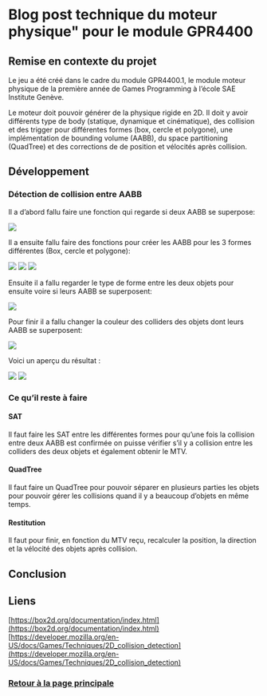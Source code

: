 # Blog post technique du moteur physique" pour le module GPR4400

## Remise en contexte du projet
Le jeu a été créé dans le cadre du module GPR4400.1, le module moteur physique de la première année de Games Programming à l’école SAE Institute Genève.

Le moteur doit pouvoir générer de la physique rigide en 2D. Il doit y avoir différents type de body (statique, dynamique et cinématique), des collision et des trigger pour différentes formes (box, cercle et polygone), une implémentation de bounding volume (AABB), du space partitioning (QuadTree) et des corrections de de position et vélocités après collision.

## Développement
### Détection de collision entre AABB
Il a d’abord fallu faire une fonction qui regarde si deux AABB se superpose:

![](https://worgaros.github.io/Images/AABB.PNG)

Il a ensuite fallu faire des fonctions pour créer les AABB pour les 3 formes différentes (Box, cercle et polygone):

![](https://worgaros.github.io/Images/shapeBox.PNG)
![](https://worgaros.github.io/Images/shapeCircle.PNG)
![](https://worgaros.github.io/Images/shapePolygon.PNG)

Ensuite il a fallu regarder le type de forme entre les deux objets pour ensuite voire si leurs AABB se superposent:

![](https://worgaros.github.io/Images/contact.PNG)

Pour finir il a fallu changer la couleur des colliders des objets dont leurs AABB se superposent:

![](https://worgaros.github.io/Images/color.PNG)

Voici un aperçu du résultat :

![](https://worgaros.github.io/Images/pascol.PNG)
![](https://worgaros.github.io/Images/col.PNG)

### Ce qu’il reste à faire
#### SAT
Il faut faire les SAT entre les différentes formes pour qu’une fois la collision entre deux AABB est confirmée on puisse vérifier s’il y a collision entre les colliders des deux objets et également obtenir le MTV.

#### QuadTree
Il faut faire un QuadTree pour pouvoir séparer en plusieurs parties les objets pour pouvoir gérer les collisions quand il y a beaucoup d’objets en même temps.

#### Restitution
Il faut pour finir, en fonction du MTV reçu, recalculer la position, la direction et la vélocité des objets après collision.

## Conclusion



## Liens
[https://box2d.org/documentation/index.html](https://box2d.org/documentation/index.html)
[https://developer.mozilla.org/en-US/docs/Games/Techniques/2D_collision_detection](https://developer.mozilla.org/en-US/docs/Games/Techniques/2D_collision_detection)


### [Retour à la page principale](https://worgaros.github.io/)
